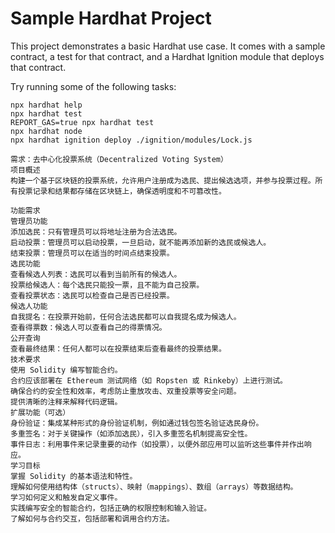 # Sample Hardhat Project

This project demonstrates a basic Hardhat use case. It comes with a sample contract, a test for that contract, and a Hardhat Ignition module that deploys that contract.

Try running some of the following tasks:

```shell
npx hardhat help
npx hardhat test
REPORT_GAS=true npx hardhat test
npx hardhat node
npx hardhat ignition deploy ./ignition/modules/Lock.js
```

```shell
需求：去中心化投票系统（Decentralized Voting System）
项目概述
构建一个基于区块链的投票系统，允许用户注册成为选民、提出候选选项，并参与投票过程。所有投票记录和结果都存储在区块链上，确保透明度和不可篡改性。

功能需求
管理员功能
添加选民：只有管理员可以将地址注册为合法选民。
启动投票：管理员可以启动投票，一旦启动，就不能再添加新的选民或候选人。
结束投票：管理员可以在适当的时间点结束投票。
选民功能
查看候选人列表：选民可以看到当前所有的候选人。
投票给候选人：每个选民只能投一票，且不能为自己投票。
查看投票状态：选民可以检查自己是否已经投票。
候选人功能
自我提名：在投票开始前，任何合法选民都可以自我提名成为候选人。
查看得票数：候选人可以查看自己的得票情况。
公开查询
查看最终结果：任何人都可以在投票结束后查看最终的投票结果。
技术要求
使用 Solidity 编写智能合约。
合约应该部署在 Ethereum 测试网络（如 Ropsten 或 Rinkeby）上进行测试。
确保合约的安全性和效率，考虑防止重放攻击、双重投票等安全问题。
提供清晰的注释来解释代码逻辑。
扩展功能（可选）
身份验证：集成某种形式的身份验证机制，例如通过钱包签名验证选民身份。
多重签名：对于关键操作（如添加选民），引入多重签名机制提高安全性。
事件日志：利用事件来记录重要的动作（如投票），以便外部应用可以监听这些事件并作出响应。
学习目标
掌握 Solidity 的基本语法和特性。
理解如何使用结构体（structs）、映射（mappings）、数组（arrays）等数据结构。
学习如何定义和触发自定义事件。
实践编写安全的智能合约，包括正确的权限控制和输入验证。
了解如何与合约交互，包括部署和调用合约方法。
```